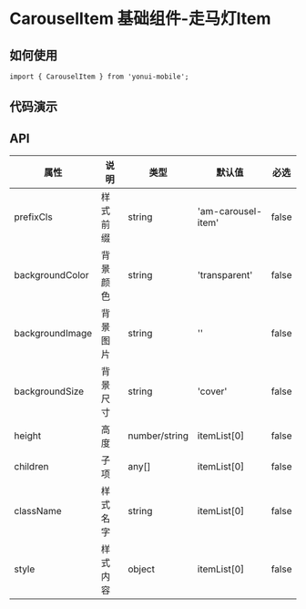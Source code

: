 # CarouselItem 基础组件-走马灯Item
## 如何使用

```
import { CarouselItem } from 'yonui-mobile';

```

## 代码演示


## API

属性 | 说明 | 类型 | 默认值 | 必选
----|-----|------|------|------
prefixCls | 样式前缀 | string | 'am-carousel-item' | false
backgroundColor | 背景颜色 | string | 'transparent' | false
backgroundImage | 背景图片 | string | '' | false
backgroundSize | 背景尺寸 | string | 'cover' | false
height | 高度 | number/string | itemList[0] | false
children | 子项 | any[] | itemList[0] | false
className | 样式名字 | string | itemList[0] | false
style | 样式内容 | object | itemList[0] | false
